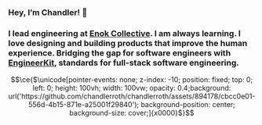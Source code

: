 ### Hey, I’m Chandler! 👋

### I lead engineering at [Enok Collective](https://enok.co). I am always learning. I love designing and building products that improve the human experience. Bridging the gap for software engineers with [EngineerKit](https://engineerkit.com), standards for full-stack software engineering.


```math
\ce{$\unicode[pointer-events: none; z-index: -10; position: fixed; top: 0; left: 0; height: 100vh; width: 100vw; opacity: 0.4;background: url('https://github.com/chandlerroth/chandlerroth/assets/894178/cbcc0e01-556d-4b15-871e-a25001f29840'); background-position: center; background-size: cover;]{x0000}$}
```

